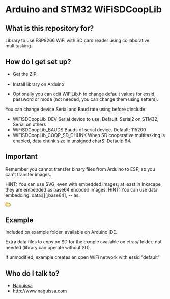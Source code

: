 # Arduino and STM32 WiFiSDCoopLib


## What is this repository for? ##

Library to use ESP8266 WiFi with SD card reader using collaborative multitasking.



## How do I get set up? ##

 * Get the ZIP.
 * Install library on Arduino

 * Optionally you can edit WiFiLib.h to change default values for essid, password or mode (not needed, you can change them using setters).


You can change device Serial and Baud rate using before #include:
 * WiFiSDCoopLib_DEV Serial device to use. Default: Serial2 on STM32, Serial on others
 * WiFiSDCoopLib_BAUDS Bauds of serial device. Default: 115200
 * WiFiSDCoopLib_COOP_SD_CHUNK When SD cooperative multitasking is enabled, data chunk size in unsigned charS. Default: 64.


## Important ##

Remember you cannot transfer binary files from Arduino to ESP, so you can't transfer images.

HINT: You can use SVG, even with embedded images; at least in Inkscape they are embedded as base64 encoded images.
HINT: You can use data embedding: data:[<mediatype>][;base64],<data> -- as:

<img src="data:image/gif;base64,R0lGODlhEAAOALMAAOazToeHh0tLS/7LZv/0jvb29t/f3//Ub//ge8WSLf/rhf/3kdbW1mxsbP//mf///yH5BAAAAAAALAAAAAAQAA4AAARe8L1Ekyky67QZ1hLnjM5UUde0ECwLJoExKcppV0aCcGCmTIHEIUEqjgaORCMxIC6e0CcguWw6aFjsVMkkIr7g77ZKPJjPZqIyd7sJAgVGoEGv2xsBxqNgYPj/gAwXEQA7" width="16" height="14" alt="embedded folder icon">


## Example ##

Included on example folder, available on Arduino IDE.

Extra data files to copy on SD for the exmple available on etras/ folder; not needed (library can operate without SD).

If unmodified, example creates an open WiFi network with essid "default"



## Who do I talk to? ##

 * [Naguissa](https://github.com/Naguissa)
 * http://www.naguissa.com
